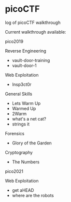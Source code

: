 # picoCTF
log of picoCTF walkthrough

Current walkthrough available:

pico2019

Reverse Engineering
- vault-door-training
- vault-door-1

Web Exploitation
- Insp3ct0r

General Skills
- Lets Warm Up
- Warmed Up
- 2Warm
- what's a net cat?
- strings it

Forensics
- Glory of the Garden

Cryptography
- The Numbers

pico2021

Web Exploitation
- get aHEAD
- where are the robots
